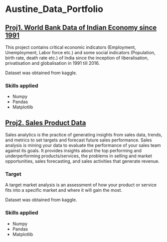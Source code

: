 # Austine_Data_Portfolio

## [Proj1. World Bank Data of Indian Economy since 1991](https://github.com/austin60/india_economy_since_1991/tree/main)
This project contains critical economic indicators (Employment, Unemployment, Labor force etc.) and some social indicators (Population, birth rate, death rate etc.) of India since the inception of liberalisation, privatisation and globalisation in 1991 till 2016.

Dataset was obtained from kaggle.

### Skills applied
* Numpy
* Pandas
* Matplotlib

## [Proj2. Sales Product Data](https://github.com/austin60/Product_Sales/blob/main/sales_analysis/Sales%20Analytics.ipynb)
Sales analytics is the practice of generating insights from sales data, trends, and metrics to set targets and forecast future sales performance. Sales analysis is mining your data to evaluate the performance of your sales team against its goals. It provides insights about the top performing and underperforming products/services, the problems in selling and market opportunities, sales forecasting, and sales activities that generate revenue.

### Target
A target market analysis is an assessment of how your product or service fits into a specific market and where it will gain the most.

Dataset was obtained from kaggle.

### Skills applied
* Numpy
* Pandas
* Matplotlib
